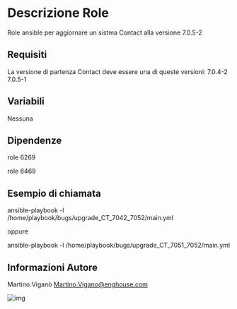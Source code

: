 Descrizione Role
=========

Role ansible per aggiornare un sistma Contact alla versione 7.0.5-2

Requisiti
------------

La versione di partenza Contact deve essere una di queste versioni:
7.0.4-2
7.0.5-1

Variabili
--------------

Nessuna

Dipendenze
------------
role 6269

role 6469

Esempio di chiamata
----------------

ansible-playbook -l <gruppo host> /home/playbook/bugs/upgrade_CT_7042_7052/main.yml
  
oppure

ansible-playbook -l <gruppo host> /home/playbook/bugs/upgrade_CT_7051_7052/main.yml



Informazioni Autore
------------------

Martino.Viganò
Martino.Vigano@enghouse.com

![img](http://www.repstatic.it/content/localirep/img/rep-roma/2016/11/15/160350421-dd12488f-4153-46e8-a250-946eda1653e1.jpg)
